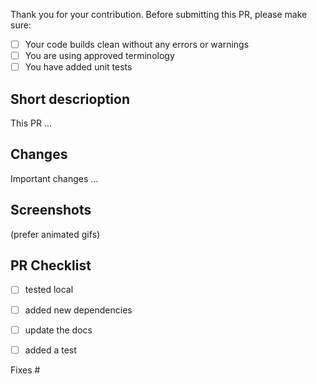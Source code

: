 Thank you for your contribution. Before submitting this PR, please make sure:
- [ ] Your code builds clean without any errors or warnings
- [ ] You are using approved terminology
- [ ] You have added unit tests

## Short descrioption
This PR ...

## Changes
Important changes ...

## Screenshots  
(prefer animated gifs)

## PR Checklist
- [ ] tested local
- [ ] added new dependencies
- [ ] update the docs
- [ ] added a test


Fixes #
